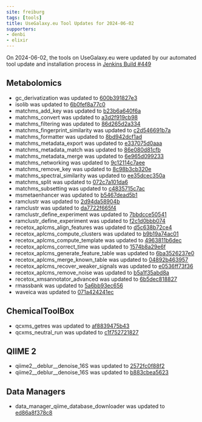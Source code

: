```yaml
---
site: freiburg
tags: [tools]
title: UseGalaxy.eu Tool Updates for 2024-06-02
supporters:
- denbi
- elixir
---
```


On 2024-06-02, the tools on UseGalaxy.eu were updated by our automated tool update and installation process in [Jenkins Build #449](https://build.galaxyproject.eu/job/usegalaxy-eu/job/install-tools/#449/)


## Metabolomics

- gc_derivatization was updated to [600b391827e3](https://toolshed.g2.bx.psu.edu/view/recetox/gc_derivatization/600b391827e3)
- isolib was updated to [6b0fef8a77c0](https://toolshed.g2.bx.psu.edu/view/recetox/isolib/6b0fef8a77c0)
- matchms_add_key was updated to [b23b6a640f6a](https://toolshed.g2.bx.psu.edu/view/recetox/matchms_add_key/b23b6a640f6a)
- matchms_convert was updated to [a3d2f919cb98](https://toolshed.g2.bx.psu.edu/view/recetox/matchms_convert/a3d2f919cb98)
- matchms_filtering was updated to [86d265d2a334](https://toolshed.g2.bx.psu.edu/view/recetox/matchms_filtering/86d265d2a334)
- matchms_fingerprint_similarity was updated to [c2d546691b7a](https://toolshed.g2.bx.psu.edu/view/recetox/matchms_fingerprint_similarity/c2d546691b7a)
- matchms_formatter was updated to [8bd942dcf1ad](https://toolshed.g2.bx.psu.edu/view/recetox/matchms_formatter/8bd942dcf1ad)
- matchms_metadata_export was updated to [e337075d0aaa](https://toolshed.g2.bx.psu.edu/view/recetox/matchms_metadata_export/e337075d0aaa)
- matchms_metadata_match was updated to [86e080d81cfb](https://toolshed.g2.bx.psu.edu/view/recetox/matchms_metadata_match/86e080d81cfb)
- matchms_metadata_merge was updated to [6e965d099233](https://toolshed.g2.bx.psu.edu/view/recetox/matchms_metadata_merge/6e965d099233)
- matchms_networking was updated to [9c12114c7aee](https://toolshed.g2.bx.psu.edu/view/recetox/matchms_networking/9c12114c7aee)
- matchms_remove_key was updated to [8c98b3cb320e](https://toolshed.g2.bx.psu.edu/view/recetox/matchms_remove_key/8c98b3cb320e)
- matchms_spectral_similarity was updated to [ee35dcec350a](https://toolshed.g2.bx.psu.edu/view/recetox/matchms_spectral_similarity/ee35dcec350a)
- matchms_split was updated to [072c7a101da6](https://toolshed.g2.bx.psu.edu/view/recetox/matchms_split/072c7a101da6)
- matchms_subsetting was updated to [c4835715c7ac](https://toolshed.g2.bx.psu.edu/view/recetox/matchms_subsetting/c4835715c7ac)
- msmetaenhancer was updated to [b5467dead5b1](https://toolshed.g2.bx.psu.edu/view/recetox/msmetaenhancer/b5467dead5b1)
- ramclustr was updated to [2d94da58904b](https://toolshed.g2.bx.psu.edu/view/recetox/ramclustr/2d94da58904b)
- ramclustr was updated to [da7722f665f4](https://toolshed.g2.bx.psu.edu/view/recetox/ramclustr/da7722f665f4)
- ramclustr_define_experiment was updated to [7bbdcce50541](https://toolshed.g2.bx.psu.edu/view/recetox/ramclustr_define_experiment/7bbdcce50541)
- ramclustr_define_experiment was updated to [f2c1d0bbb074](https://toolshed.g2.bx.psu.edu/view/recetox/ramclustr_define_experiment/f2c1d0bbb074)
- recetox_aplcms_align_features was updated to [d5c638b72ce4](https://toolshed.g2.bx.psu.edu/view/recetox/recetox_aplcms_align_features/d5c638b72ce4)
- recetox_aplcms_compute_clusters was updated to [b9b19a74ac01](https://toolshed.g2.bx.psu.edu/view/recetox/recetox_aplcms_compute_clusters/b9b19a74ac01)
- recetox_aplcms_compute_template was updated to [4963811b6dec](https://toolshed.g2.bx.psu.edu/view/recetox/recetox_aplcms_compute_template/4963811b6dec)
- recetox_aplcms_correct_time was updated to [1574b8a29e6f](https://toolshed.g2.bx.psu.edu/view/recetox/recetox_aplcms_correct_time/1574b8a29e6f)
- recetox_aplcms_generate_feature_table was updated to [6ba3526237e0](https://toolshed.g2.bx.psu.edu/view/recetox/recetox_aplcms_generate_feature_table/6ba3526237e0)
- recetox_aplcms_merge_known_table was updated to [04892b463957](https://toolshed.g2.bx.psu.edu/view/recetox/recetox_aplcms_merge_known_table/04892b463957)
- recetox_aplcms_recover_weaker_signals was updated to [e0536ff73f36](https://toolshed.g2.bx.psu.edu/view/recetox/recetox_aplcms_recover_weaker_signals/e0536ff73f36)
- recetox_aplcms_remove_noise was updated to [b5a1f35abd8a](https://toolshed.g2.bx.psu.edu/view/recetox/recetox_aplcms_remove_noise/b5a1f35abd8a)
- recetox_xmsannotator_advanced was updated to [6b5dec818827](https://toolshed.g2.bx.psu.edu/view/recetox/recetox_xmsannotator_advanced/6b5dec818827)
- rmassbank was updated to [5a6bb93ec656](https://toolshed.g2.bx.psu.edu/view/recetox/rmassbank/5a6bb93ec656)
- waveica was updated to [071a424241ec](https://toolshed.g2.bx.psu.edu/view/recetox/waveica/071a424241ec)

## ChemicalToolBox

- qcxms_getres was updated to [af8839475b43](https://toolshed.g2.bx.psu.edu/view/recetox/qcxms_getres/af8839475b43)
- qcxms_neutral_run was updated to [c1f752721827](https://toolshed.g2.bx.psu.edu/view/recetox/qcxms_neutral_run/c1f752721827)

## QIIME 2

- qiime2__deblur__denoise_16S was updated to [2572fc0f88f2](https://toolshed.g2.bx.psu.edu/view/q2d2/qiime2__deblur__denoise_16S/2572fc0f88f2)
- qiime2__deblur__denoise_16S was updated to [b883cbea5623](https://toolshed.g2.bx.psu.edu/view/q2d2/qiime2__deblur__denoise_16S/b883cbea5623)

## Data Managers

- data_manager_qiime_database_downloader was updated to [ed86a8f378c8](https://toolshed.g2.bx.psu.edu/view/iuc/data_manager_qiime_database_downloader/ed86a8f378c8)

